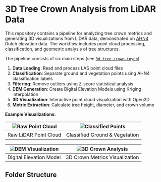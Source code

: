 # 3D Tree Crown Analysis from LiDAR Data

This repository contains a pipeline for analyzing tree crown metrics and generating 3D visualizations from LiDAR data, demonstrated on [AHN4](https://www.ahn.nl/) Dutch elevation data. The workflow includes point cloud processing, classification, and geometric analysis of tree structures.

The pipeline consists of six main steps (see [`3d_tree_crown.ipynb`](./3d_tree_crown.ipynb)):

1. **Data Loading**: Read and process LAS point cloud files
2. **Classification**: Separate ground and vegetation points using AHN4 classification labels
3. **Filtering**: Remove outliers using Z-score statistical analysis
4. **DEM Generation**: Create Digital Elevation Models using Kriging interpolation
5. **3D Visualization**: Interactive point cloud visualization with Open3D
6. **Metric Extraction**: Calculate tree height, diameter, and crown volume

<b>Example Visualizations:</b>

| ![Raw Point Cloud](./assets/screenshots/raw_points.png) | ![Classified Points](./assets/screenshots/classified.png) |
|:---:|:---:|
| Raw LiDAR Point Cloud | Classified Ground & Vegetation |

| ![DEM Visualization](./assets/screenshots/dem.png) | ![3D Crown Analysis](./assets/screenshots/3d_analysis.png) |
|:---:|:---:|
| Digital Elevation Model | 3D Crown Metrics Visualization |

## Folder Structure
